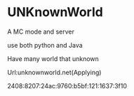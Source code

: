 # UNKnownWorld
A MC mode and server  

use both python and Java  

Have many world that unknown  

Url:unknownworld.net(Applying)  

2408:8207:24ac:9760:b5bf:121:1637:3f10  
